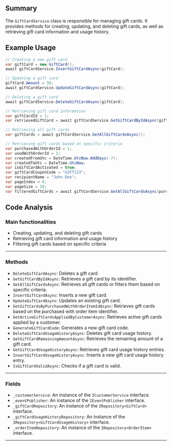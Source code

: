 ## Summary
The `GiftCardService` class is responsible for managing gift cards. It provides methods for creating, updating, and deleting gift cards, as well as retrieving gift card information and usage history.

## Example Usage
```csharp
// Creating a new gift card
var giftCard = new GiftCard();
await giftCardService.InsertGiftCardAsync(giftCard);

// Updating a gift card
giftCard.Amount = 50;
await giftCardService.UpdateGiftCardAsync(giftCard);

// Deleting a gift card
await giftCardService.DeleteGiftCardAsync(giftCard);

// Retrieving gift card information
var giftCardId = 1;
var retrievedGiftCard = await giftCardService.GetGiftCardByIdAsync(giftCardId);

// Retrieving all gift cards
var giftCards = await giftCardService.GetAllGiftCardsAsync();

// Retrieving gift cards based on specific criteria
var purchasedWithOrderId = 1;
var usedWithOrderId = 2;
var createdFromUtc = DateTime.UtcNow.AddDays(-7);
var createdToUtc = DateTime.UtcNow;
var isGiftCardActivated = true;
var giftCardCouponCode = "GIFT123";
var recipientName = "John Doe";
var pageIndex = 0;
var pageSize = 10;
var filteredGiftCards = await giftCardService.GetAllGiftCardsAsync(purchasedWithOrderId, usedWithOrderId, createdFromUtc, createdToUtc, isGiftCardActivated, giftCardCouponCode, recipientName, pageIndex, pageSize);
```

## Code Analysis
### Main functionalities
- Creating, updating, and deleting gift cards
- Retrieving gift card information and usage history
- Filtering gift cards based on specific criteria
___
### Methods
- `DeleteGiftCardAsync`: Deletes a gift card.
- `GetGiftCardByIdAsync`: Retrieves a gift card by its identifier.
- `GetAllGiftCardsAsync`: Retrieves all gift cards or filters them based on specific criteria.
- `InsertGiftCardAsync`: Inserts a new gift card.
- `UpdateGiftCardAsync`: Updates an existing gift card.
- `GetGiftCardsByPurchasedWithOrderItemIdAsync`: Retrieves gift cards based on the purchased with order item identifier.
- `GetActiveGiftCardsAppliedByCustomerAsync`: Retrieves active gift cards applied by a customer.
- `GenerateGiftCardCode`: Generates a new gift card code.
- `DeleteGiftCardUsageHistoryAsync`: Deletes gift card usage history.
- `GetGiftCardRemainingAmountAsync`: Retrieves the remaining amount of a gift card.
- `GetGiftCardUsageHistoryAsync`: Retrieves gift card usage history entries.
- `InsertGiftCardUsageHistoryAsync`: Inserts a new gift card usage history entry.
- `IsGiftCardValidAsync`: Checks if a gift card is valid.
___
### Fields
- `_customerService`: An instance of the `ICustomerService` interface.
- `_eventPublisher`: An instance of the `IEventPublisher` interface.
- `_giftCardRepository`: An instance of the `IRepository<GiftCard>` interface.
- `_giftCardUsageHistoryRepository`: An instance of the `IRepository<GiftCardUsageHistory>` interface.
- `_orderItemRepository`: An instance of the `IRepository<OrderItem>` interface.
___
